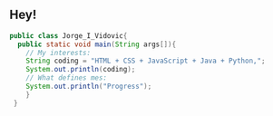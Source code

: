 ## Hey!
```Java
public class Jorge_I_Vidovic{
  public static void main(String args[]){
    // My interests:
    String coding = "HTML + CSS + JavaScript + Java + Python,";
    System.out.println(coding);
    // What defines mes:
    System.out.println("Progress");
    }
 }
```


<!--
**Jorge-I-Vidovic/Jorge-I-Vidovic** is a ✨ _special_ ✨ repository because its `README.md` (this file) appears on your GitHub profile.

Here are some ideas to get you started:

- 🔭 I’m currently working on ...
- 🌱 I’m currently learning ...
- 👯 I’m looking to collaborate on ...
- 🤔 I’m looking for help with ...
- 💬 Ask me about ...
- 📫 How to reach me: ...
- 😄 Pronouns: ...
- ⚡ Fun fact: ...
-->
